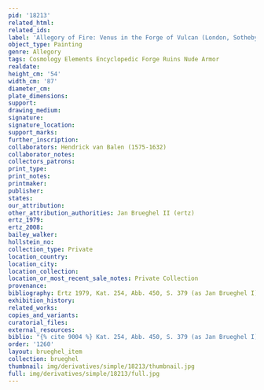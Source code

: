 ```yaml
---
pid: '18213'
related_html: 
related_ids: 
label: 'Allegory of Fire: Venus in the Forge of Vulcan (London, Sotheby&apos;s, 1983)'
object_type: Painting
genre: Allegory
tags: Cosmology Elements Encyclopedic Forge Ruins Nude Armor
realdate: 
height_cm: '54'
width_cm: '87'
diameter_cm: 
plate_dimensions: 
support: 
drawing_medium: 
signature: 
signature_location: 
support_marks: 
further_inscription: 
collaborators: Hendrick van Balen (1575-1632)
collaborator_notes: 
collectors_patrons: 
print_type: 
print_notes: 
printmaker: 
publisher: 
states: 
our_attribution: 
other_attribution_authorities: Jan Brueghel II (ertz)
ertz_1979: 
ertz_2008: 
bailey_walker: 
hollstein_no: 
collection_type: Private
location_country: 
location_city: 
location_collection: 
location_or_most_recent_sale_notes: Private Collection
provenance: 
bibliography: Ertz 1979, Kat. 254, Abb. 450, S. 379 (as Jan Brueghel I)
exhibition_history: 
related_works: 
copies_and_variants: 
curatorial_files: 
external_resources: 
biblio: "{% cite 9004 %} Kat. 254, Abb. 450, S. 379 (as Jan Brueghel I)"
order: '1260'
layout: brueghel_item
collection: brueghel
thumbnail: img/derivatives/simple/18213/thumbnail.jpg
full: img/derivatives/simple/18213/full.jpg
---
```

